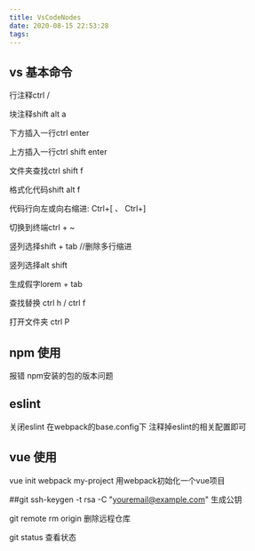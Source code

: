 ```yaml
---
title: VsCodeNodes
date: 2020-08-15 22:53:28
tags:
---
```

## vs 基本命令
行注释ctrl /

块注释shift alt a 

下方插入一行ctrl enter 

上方插入一行ctrl shift enter 

文件夹查找ctrl shift f 

格式化代码shift alt f 

代码行向左或向右缩进:   Ctrl+[ 、 Ctrl+]

切换到终端ctrl + ~ 

竖列选择shift + tab //删除多行缩进

竖列选择alt shift 

生成假字lorem + tab 

查找替换 ctrl h  / ctrl f

打开文件夹 ctrl P

## npm 使用
报错 npm安装的包的版本问题

## eslint
关闭eslint 在webpack的base.config下 注释掉eslint的相关配置即可

## vue 使用
vue init webpack my-project 用webpack初始化一个vue项目

##git
ssh-keygen -t rsa -C "youremail@example.com" 生成公钥

git remote rm origin 删除远程仓库

git status 查看状态


